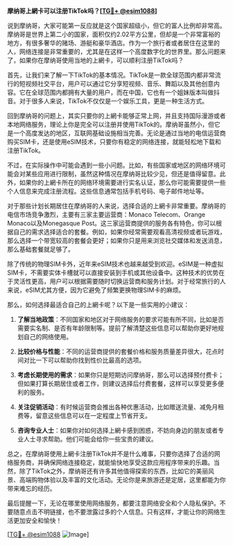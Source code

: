 **摩纳哥上網卡可以注册TikTok吗？[[TG💪+ @esim1088](https://t.me/s/esim1088)]**

说到摩纳哥，大家可能第一反应就是这个国家超级小，但它的富人比例却非常高。摩纳哥是世界上第二小的国家，面积仅约2.02平方公里，但却是一个非常富裕的地方，有很多奢华的赌场、游艇和豪华酒店。作为一个旅行者或者居住在这里的人，网络连接是非常重要的，尤其是在这样一个高度数字化的世界里。那么问题来了，如果你在摩纳哥使用当地的上網卡，可以顺利注册TikTok吗？

首先，让我们来了解一下TikTok的基本情况。TikTok是一款全球范围内都非常流行的短视频社交平台，用户可以通过它分享短视频、音乐、舞蹈以及其他创意内容。它在全球范围内都拥有大量的用户，而在中国，它也有一个姐妹版本叫做抖音。对于很多人来说，TikTok不仅仅是一个娱乐工具，更是一种生活方式。

回到摩纳哥的问题上，其实只要你的上網卡能够正常上网，并且支持国际漫游或者本地网络服务，理论上你是完全可以注册并使用TikTok的。摩纳哥虽然小，但它是一个高度发达的地区，互联网基础设施相当完善。无论是通过当地的电信运营商购买SIM卡，还是使用eSIM技术，只要你有稳定的网络连接，就能轻松地下载和注册TikTok。

不过，在实际操作中可能会遇到一些小问题。比如，有些国家或地区的网络环境可能会对某些应用进行限制，虽然这种情况在摩纳哥比较少见，但还是值得留意。此外，如果你的上網卡所在的网络环境需要进行实名认证，那么你可能需要提供一些个人信息来完成注册流程。这些信息通常包括手机号码、电子邮件地址等。

对于那些计划长期居住在摩纳哥的人来说，选择合适的上網卡非常重要。摩纳哥的电信市场竞争激烈，主要有三家主要运营商：Monaco Telecom、Orange Monaco以及Monegasque Post。这三家运营商提供的服务各有特色，你可以根据自己的需求选择适合的套餐。例如，如果你经常需要观看高清视频或者玩游戏，那么选择一个带宽较高的套餐会更好；如果你只是用来浏览社交媒体和发送消息，那么基础套餐就足够了。

除了传统的物理SIM卡外，近年来eSIM技术也越来越受到欢迎。eSIM是一种虚拟SIM卡，不需要实体卡槽就可以直接安装到手机或其他设备中。这种技术的优势在于灵活性更高，用户可以根据需要随时切换运营商和服务计划。对于经常旅行的人来说，eSIM尤其方便，因为它避免了频繁更换物理SIM卡的麻烦。

那么，如何选择最适合自己的上網卡呢？以下是一些实用的小建议：

1. **了解当地政策**：不同国家和地区对于网络服务的要求可能有所不同，比如是否需要实名制、是否有年龄限制等。提前了解清楚这些信息可以帮助你更好地规划自己的网络使用。
   
2. **比较价格与性能**：不同的运营商提供的套餐价格和服务质量差异很大，花点时间对比一下可以帮助你找到性价比最高的选项。

3. **考虑长期使用的需求**：如果你只是短期访问摩纳哥，那么可以选择预付费卡；但如果打算长期居住或者工作，则建议选择后付费套餐，这样可以享受更多便利的服务。

4. **关注促销活动**：有时候运营商会推出各种优惠活动，比如赠送流量、减免月租费等，留意这些信息可以在一定程度上节省开支。

5. **咨询专业人士**：如果你对如何选择上網卡感到困惑，不妨向身边的朋友或者专业人士寻求帮助。他们可能会给你一些宝贵的建议。

总之，在摩纳哥使用上網卡注册TikTok并不是什么难事，只要你选择了合适的网络服务商，并确保网络连接稳定，就能愉快地享受这款应用程序带来的乐趣。当然，除了TikTok之外，摩纳哥还有许多其他值得探索的东西，比如它的美丽风景、高端购物体验以及丰富的文化活动。无论你是来旅游还是定居，这里都能为你带来难忘的经历。

最后提醒一下，无论在哪里使用网络服务，都要注意网络安全和个人隐私保护。不要随意点击不明链接，也不要泄露过多的个人信息。只有这样，才能让你的网络生活更加安全和愉快！

[[TG💪+ @esim1088](https://t.me/s/esim1088) ![Image](https://i.postimg.cc/4NQfJmqS/Snipaste-2025-05-13-00-14-12.png)]